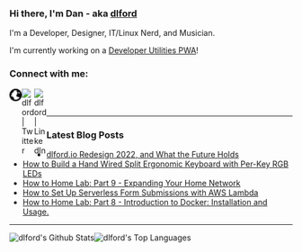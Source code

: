 ### Hi there, I'm Dan - aka [dlford][website]

I'm a Developer, Designer, IT/Linux Nerd, and Musician.

I'm currently working on a [Developer Utilities PWA](https://utils.dlford.io)!

### Connect with me:

[<img align="left" alt="dlford.io" width="22px" src="https://raw.githubusercontent.com/iconic/open-iconic/master/svg/globe.svg" />][website]
[<img align="left" alt="dlford | Twitter" width="22px" src="https://cdn.jsdelivr.net/npm/simple-icons@v3/icons/twitter.svg" />][twitter]
[<img align="left" alt="dlford | LinkedIn" width="22px" src="https://cdn.jsdelivr.net/npm/simple-icons@v3/icons/linkedin.svg" />][linkedin]

<br />
<br />

---

### Latest Blog Posts
<!-- BLOG-POST-LIST:START -->
- [dlford.io Redesign 2022, and What the Future Holds](https://www.dlford.io/dlfordio-redesign-2022/)
- [How to Build a Hand Wired Split Ergonomic Keyboard with Per-Key RGB LEDs](https://www.dlford.io/keyboard-build-guide-per-key-rgb-leds/)
- [How to Home Lab: Part 9 - Expanding Your Home Network](https://www.dlford.io/expanding-your-home-network-how-to-home-lab-part-9/)
- [How to Set Up Serverless Form Submissions with AWS Lambda](https://www.dlford.io/aws-lambda-handling-form-submissions/)
- [How to Home Lab: Part 8 - Introduction to Docker: Installation and Usage.](https://www.dlford.io/docker-basics-how-to-home-lab-part-8/)
<!-- BLOG-POST-LIST:END -->

---

<img align="left" alt="dlford's Github Stats" src="https://github-readme-stats.vercel.app/api/?username=dlford&show_icons=true&hide_border=true&count_private=true" />
<img align="left" alt="dlford's Top Languages" src="https://github-readme-stats.vercel.app/api/top-langs/?username=dlford&layout=compact" />

[website]: https://www.dlford.io
[fullstack_starter]: https://github.com/dlford/gatsby-apollo-typescript-fullstack-starter
[twitter]: https://twitter.com/TheDLFord
[linkedin]: https://linkedin.com/in/TheDLFord
